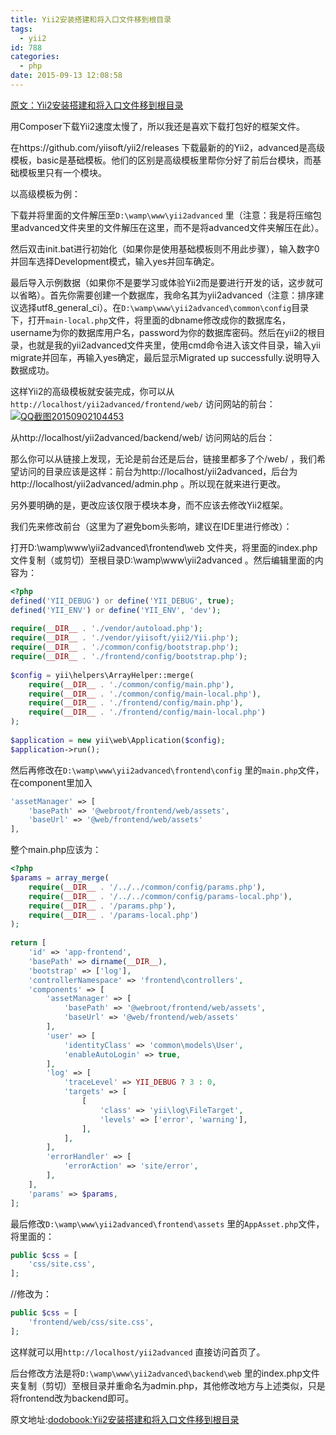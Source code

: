 ```yaml
---
title: Yii2安装搭建和将入口文件移到根目录
tags:
  - yii2
id: 788
categories:
  - php
date: 2015-09-13 12:08:58
---
```


[原文：Yii2安装搭建和将入口文件移到根目录](http://www.dodobook.net/php/2279 "Yii2安装搭建和将入口文件移到根目录")

用Composer下载Yii2速度太慢了，所以我还是喜欢下载打包好的框架文件。

在https://github.com/yiisoft/yii2/releases 下载最新的的Yii2，advanced是高级模板，basic是基础模板。他们的区别是高级模板里帮你分好了前后台模块，而基础模板里只有一个模块。

以高级模板为例：

下载并将里面的文件解压至`D:\wamp\www\yii2advanced` 里（注意：我是将压缩包里advanced文件夹里的文件解压在这里，而不是将advanced文件夹解压在此）。

然后双击init.bat进行初始化（如果你是使用基础模板则不用此步骤），输入数字0并回车选择Development模式，输入yes并回车确定。

最后导入示例数据（如果你不是要学习或体验Yii2而是要进行开发的话，这步就可以省略）。首先你需要创建一个数据库，我命名其为yii2advanced（注意：排序建议选择utf8_general_ci）。在`D:\wamp\www\yii2advanced\common\config`目录下，打开`main-local.php`文件，将里面的dbname修改成你的数据库名，username为你的数据库用户名，password为你的数据库密码。然后在yii2的根目录，也就是我的yii2advanced文件夹里，使用cmd命令进入该文件目录，输入yii migrate并回车，再输入yes确定，最后显示Migrated up successfully.说明导入数据成功。

这样Yii2的高级模板就安装完成，你可以从`http://localhost/yii2advanced/frontend/web/` 访问网站的前台：
[![QQ截图20150902104453](/images/2015/09/QQ截图20150902104453.png)](/images/2015/09/QQ截图20150902104453.png)

从http://localhost/yii2advanced/backend/web/ 访问网站的后台：

那么你可以从链接上发现，无论是前台还是后台，链接里都多了个/web/ ，我们希望访问的目录应该是这样：前台为http://localhost/yii2advanced，后台为http://localhost/yii2advanced/admin.php 。所以现在就来进行更改。

另外要明确的是，更改应该仅限于模块本身，而不应该去修改Yii2框架。

我们先来修改前台（这里为了避免bom头影响，建议在IDE里进行修改）：

打开D:\wamp\www\yii2advanced\frontend\web 文件夹，将里面的index.php文件复制（或剪切）至根目录D:\wamp\www\yii2advanced 。然后编辑里面的内容为：
```php
<?php
defined('YII_DEBUG') or define('YII_DEBUG', true);
defined('YII_ENV') or define('YII_ENV', 'dev');
   
require(__DIR__ . './vendor/autoload.php');
require(__DIR__ . './vendor/yiisoft/yii2/Yii.php');
require(__DIR__ . './common/config/bootstrap.php');
require(__DIR__ . './frontend/config/bootstrap.php');
   
$config = yii\helpers\ArrayHelper::merge(
    require(__DIR__ . './common/config/main.php'),
    require(__DIR__ . './common/config/main-local.php'),
    require(__DIR__ . './frontend/config/main.php'),
    require(__DIR__ . './frontend/config/main-local.php')
);
   
$application = new yii\web\Application($config);
$application->run();
```
然后再修改在`D:\wamp\www\yii2advanced\frontend\config` 里的`main.php`文件，在component里加入
```php
'assetManager' => [
    'basePath' => '@webroot/frontend/web/assets',
    'baseUrl' => '@web/frontend/web/assets'
],
```
整个main.php应该为：
```php
<?php
$params = array_merge(
    require(__DIR__ . '/../../common/config/params.php'),
    require(__DIR__ . '/../../common/config/params-local.php'),
    require(__DIR__ . '/params.php'),
    require(__DIR__ . '/params-local.php')
);
   
return [
    'id' => 'app-frontend',
    'basePath' => dirname(__DIR__),
    'bootstrap' => ['log'],
    'controllerNamespace' => 'frontend\controllers',
    'components' => [
        'assetManager' => [
            'basePath' => '@webroot/frontend/web/assets',
            'baseUrl' => '@web/frontend/web/assets'
        ],
        'user' => [
            'identityClass' => 'common\models\User',
            'enableAutoLogin' => true,
        ],
        'log' => [
            'traceLevel' => YII_DEBUG ? 3 : 0,
            'targets' => [
                [
                    'class' => 'yii\log\FileTarget',
                    'levels' => ['error', 'warning'],
                ],
            ],
        ],
        'errorHandler' => [
            'errorAction' => 'site/error',
        ],
    ],
    'params' => $params,
];
```
最后修改`D:\wamp\www\yii2advanced\frontend\assets` 里的`AppAsset.php`文件，将里面的：

```php
public $css = [
    'css/site.css',
];
```
//修改为：
```php
public $css = [
    'frontend/web/css/site.css',
];
```
这样就可以用`http://localhost/yii2advanced` 直接访问首页了。

后台修改方法是将`D:\wamp\www\yii2advanced\backend\web` 里的index.php文件夹复制（剪切）至根目录并重命名为admin.php，其他修改地方与上述类似，只是将frontend改为backend即可。

原文地址:[dodobook:Yii2安装搭建和将入口文件移到根目录](http://www.dodobook.net/php/2279 "Yii2安装搭建和将入口文件移到根目录")